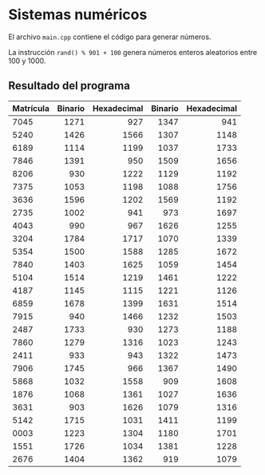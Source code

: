 # Sistemas numéricos

El archivo `main.cpp` contiene el código para generar números.

La instrucción `rand() % 901 + 100` genera números enteros aleatorios entre 100 y 1000.

## Resultado del programa

Matrícula | Binario | Hexadecimal | Binario | Hexadecimal
--- | ---: | ---: | ---: | ---:
7045 | 1271 | 927 | 1347 | 941
5240 | 1426 | 1566 | 1307 | 1148
6189 | 1114 | 1199 | 1037 | 1733
7846 | 1391 | 950 | 1509 | 1656
8206 | 930 | 1222 | 1129 | 1192
7375 | 1053 | 1198 | 1088 | 1756
3636 | 1596 | 1202 | 1569 | 1192
2735 | 1002 | 941 | 973 | 1697
4043 | 990 | 967 | 1626 | 1255
3204 | 1784 | 1717 | 1070 | 1339
5354 | 1500 | 1588 | 1285 | 1672
7840 | 1403 | 1625 | 1059 | 1454
5104 | 1514 | 1219 | 1461 | 1222
4187 | 1145 | 1115 | 1221 | 1126
6859 | 1678 | 1399 | 1631 | 1514
7915 | 940 | 1466 | 1232 | 1503
2487 | 1733 | 930 | 1273 | 1188
7860 | 1279 | 1316 | 1023 | 1243
2411 | 933 | 943 | 1322 | 1473
7906 | 1745 | 966 | 1367 | 1490
5868 | 1032 | 1558 | 909 | 1608
1876 | 1068 | 1361 | 1027 | 1636
3631 | 903 | 1626 | 1079 | 1316
5142 | 1715 | 1031 | 1411 | 1199
0003 | 1223 | 1304 | 1180 | 1701
1551 | 1726 | 1034 | 1381 | 1228
2676 | 1404 | 1362 | 919 | 1079